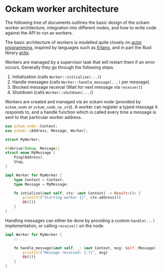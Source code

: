 # Ockam worker architecture

The following tree of documents outlines the basic design of the ockam
worker architecture, integration into different nodes, and how to
write code against the API to run as workers.

The basic architecture of workers is modelled quite closely on [actor
programming], inspired by languages such as [Erlang], and in part the
Rust library [actix].

[actor programming]: https://en.wikipedia.org/wiki/Actor_model
[Erlang]: https://www.erlang.org/
[actix]: https://github.com/actix/actix

Workers are managed by a supervisor task that will restart them if an
error occurs.  Generally they go through the following steps.

1. Initialization (calls `Worker::initialize(...)`)
2. Handle messages (calls `Worker::handle_message(...)` per message)
3. Blocked message receival (Wait for next message via `receive()`)
4. Shutdown (calls `Worker::shutdown(...)`)

Workers are created and managed via an ockam node (provided by
`ockam_node` or `ockam_node_no_std`).  A worker can register a typed
message it responds to, and a handle function which is called every
time a message is sent to that particular worker address.

```rust
use ockam_node::Context;
use ockam::{Address, Message, Worker};

struct MyWorker;

#[derive(Debug, Message)]
struct enum MyMessage {
    Ping(Address),
    Stop,
}

impl Worker for MyWorker {
    type Context = Context;
    type Message = MyMessage;

    fn intialize(&mut self, ctx: &mut Context) -> Result<()> {
        println!("Starting worker {}", ctx.address())
        Ok(())
    }
}
```

Handling messages can either be done by providing a custom
`handle(...)` implementation, or calling `receive()` on the node.

```rust
impl Worker for MyWorker {
    // ...

    fn handle_message(&mut self, _: &mut Context, msg: Self::Message) -> Result<()> {
        println!("Message received: {:?}", msg)
        Ok(())
    }
}
```
